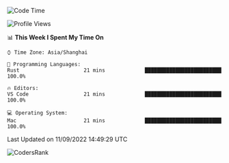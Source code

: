 <!--START_SECTION:waka-->
![Code Time](http://img.shields.io/badge/Code%20Time-1%2C676%20hrs%2022%20mins-blue)

![Profile Views](http://img.shields.io/badge/Profile%20Views-20-blue)

📊 **This Week I Spent My Time On** 

```text
⌚︎ Time Zone: Asia/Shanghai

💬 Programming Languages: 
Rust                     21 mins             █████████████████████████   100.0%

🔥 Editors: 
VS Code                  21 mins             █████████████████████████   100.0%

💻 Operating System: 
Mac                      21 mins             █████████████████████████   100.0%

```


 Last Updated on 11/09/2022 14:49:29 UTC
<!--END_SECTION:waka-->

![CodersRank](https://cr-skills-chart-widget.azurewebsites.net/api/api?username=BugenZhao&padding=16&tooltip=true&branding=false&sort-by-score=true&skills=Rust%2C%20Swift%2C%20C%2C%20TypeScript%2C%20Java%2C%20Go%2C%20Dart%2C%20C%2B%2B%2C%20Python%2C%20Assembly%2C%20Shell%2C%20Kotlin)
